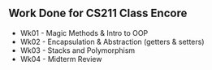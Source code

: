 ## Work Done for CS211 Class Encore

- Wk01 - Magic Methods & Intro to OOP
- Wk02 - Encapsulation & Abstraction (getters & setters)
- Wk03 - Stacks and Polymorphism
- Wk04 - Midterm Review
